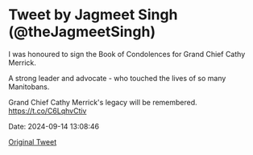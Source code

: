 # Tweet by Jagmeet Singh (@theJagmeetSingh)

I was honoured to sign the Book of Condolences for Grand Chief Cathy Merrick.

A strong leader and advocate - who touched the lives of so many Manitobans.

Grand Chief Cathy Merrick's legacy will be remembered. https://t.co/C6LqhvCtiv

Date: 2024-09-14 13:08:46

[Original Tweet](https://x.com/theJagmeetSingh/status/1834942367255683305)
